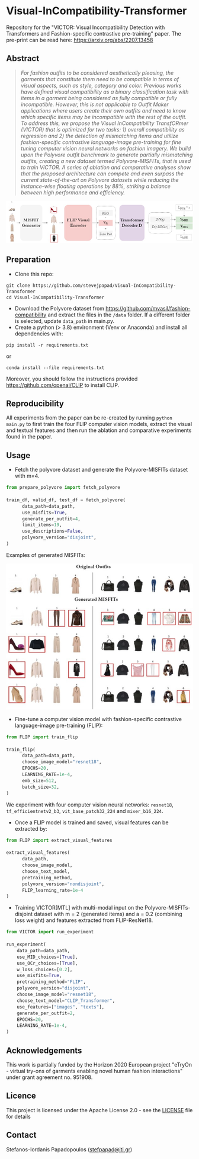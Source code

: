 # Visual-InCompatibility-Transformer
Repository for the "VICTOR: Visual Incompatibility Detection with Transformers and Fashion-specific contrastive pre-training" paper. The pre-print can be read here: https://arxiv.org/abs/2207.13458

## Abstract
>*For fashion outfits to be considered aesthetically pleasing, the garments that constitute them need to be compatible in terms of visual aspects, such as style, category and color. Previous works have defined visual compatibility as a binary classification task with items in a garment being considered as fully compatible or fully incompatible. However, this is not applicable to Outfit Maker applications where users create their own outfits and need to know which specific items may be incompatible with the rest of the outfit. To address this, we propose the Visual InCompatibility TransfORmer (VICTOR) that is optimized for two tasks: 1) overall compatibility as regression and 2) the detection of mismatching items and utilize fashion-specific contrastive language-image pre-training for fine tuning computer vision neural networks on fashion imagery. We build upon the Polyvore outfit benchmark to generate partially mismatching outfits, creating a new dataset termed Polyvore-MISFITs, that is used to train VICTOR. A series of ablation and comparative analyses show that the proposed architecture can compete and even surpass the current state-of-the-art on Polyvore datasets while reducing the instance-wise floating operations by 88%, striking a balance between high performance and efficiency.*

![Screenshot](data/VICTOR.jpg)

## Preparation

- Clone this repo: 
```
git clone https://github.com/stevejpapad/Visual-InCompatibility-Transformer
cd Visual-InCompatibility-Transformer
```
- Download the Polyvore dataset from https://github.com/mvasil/fashion-compatibility and extract the files in the `/data` folder. If a different folder is selected, update `data_path` in main.py.
- Create a python (> 3.8) environment (Venv or Anaconda) and install all dependencies with:
```
pip install -r requirements.txt
``` 
or
```
conda install --file requirements.txt
```
Moreover, you should follow the instructions provided https://github.com/openai/CLIP to install CLIP.

## Reproducibility
All experiments from the paper can be re-created by running 
```python main.py``` 
to first train the four FLIP computer vision models, extract the visual and textual features and then run the ablation and comparative experiments found in the paper. 

## Usage
- Fetch the polyvore dataset and generate the Polyvore-MISFITs dataset with m=4. 
```python
from prepare_polyvore import fetch_polyvore

train_df, valid_df, test_df = fetch_polyvore(
      data_path=data_path,
      use_misfits=True,
      generate_per_outfit=4,
      limit_items=19,
      use_descriptions=False,
      polyvore_version="disjoint",
)
```
Examples of generated MISFITs:

![Screenshot](data/generated_misfits.jpg)

- Fine-tune a computer vision model with fashion-specific contrastive language-image pre-training (FLIP):
```python
from FLIP import train_flip

train_flip(
      data_path=data_path,
      choose_image_model="resnet18", 
      EPOCHS=20, 
      LEARNING_RATE=1e-4, 
      emb_size=512, 
      batch_size=32, 
)
```
We experiment with four computer vision neural networks: `resnet18`, `tf_efficientnetv2_b3`, `vit_base_patch32_224` and `mixer_b16_224`.

- Once a FLIP model is trained and saved, visual features can be extracted by:
```python
from FLIP import extract_visual_features

extract_visual_features(
      data_path,
      choose_image_model,
      choose_text_model,
      pretraining_method,
      polyvore_version="nondisjoint", 
      FLIP_learning_rate=1e-4
)
```

- Training VICTOR[MTL] with multi-modal input on the Polyvore-MISFITs-disjoint dataset with m = 2 (generated items) and a = 0.2 (combining loss weight) and features extracted from FLIP-ResNet18. 

```python
from VICTOR import run_experiment

run_experiment(
    data_path=data_path,
    use_MID_choices=[True],
    use_OCr_choices=[True],
    w_loss_choices=[0.2],
    use_misfits=True,
    pretraining_method="FLIP",
    polyvore_version="disjoint",
    choose_image_model="resnet18",
    choose_text_model="CLIP_Transformer",
    use_features=["images", "texts"],
    generate_per_outfit=2,
    EPOCHS=20,
    LEARNING_RATE=1e-4,
)
```

## Acknowledgements
This work is partially funded by the Horizon 2020 European project "eTryOn - virtual try-ons of garments enabling novel human fashion interactions" under grant agreement no. 951908.

## Licence
This project is licensed under the Apache License 2.0 - see the [LICENSE](https://github.com/stevejpapad/Visual-InCompatibility-Transformer/blob/main/LICENSE) file for details

## Contact
Stefanos-Iordanis Papadopoulos (stefpapad@iti.gr)
